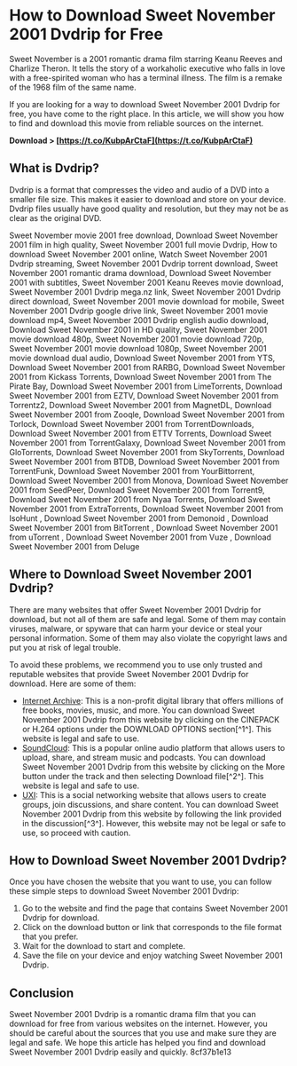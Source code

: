 
 
# How to Download Sweet November 2001 Dvdrip for Free
 
Sweet November is a 2001 romantic drama film starring Keanu Reeves and Charlize Theron. It tells the story of a workaholic executive who falls in love with a free-spirited woman who has a terminal illness. The film is a remake of the 1968 film of the same name.
 
If you are looking for a way to download Sweet November 2001 Dvdrip for free, you have come to the right place. In this article, we will show you how to find and download this movie from reliable sources on the internet.
 
**Download &gt; [https://t.co/KubpArCtaF](https://t.co/KubpArCtaF)**


 
## What is Dvdrip?
 
Dvdrip is a format that compresses the video and audio of a DVD into a smaller file size. This makes it easier to download and store on your device. Dvdrip files usually have good quality and resolution, but they may not be as clear as the original DVD.
 
Sweet November movie 2001 free download,  Download Sweet November 2001 film in high quality,  Sweet November 2001 full movie Dvdrip,  How to download Sweet November 2001 online,  Watch Sweet November 2001 Dvdrip streaming,  Sweet November 2001 Dvdrip torrent download,  Sweet November 2001 romantic drama download,  Download Sweet November 2001 with subtitles,  Sweet November 2001 Keanu Reeves movie download,  Sweet November 2001 Dvdrip mega.nz link,  Sweet November 2001 Dvdrip direct download,  Sweet November 2001 movie download for mobile,  Sweet November 2001 Dvdrip google drive link,  Sweet November 2001 movie download mp4,  Sweet November 2001 Dvdrip english audio download,  Download Sweet November 2001 in HD quality,  Sweet November 2001 movie download 480p,  Sweet November 2001 movie download 720p,  Sweet November 2001 movie download 1080p,  Sweet November 2001 movie download dual audio,  Download Sweet November 2001 from YTS,  Download Sweet November 2001 from RARBG,  Download Sweet November 2001 from Kickass Torrents,  Download Sweet November 2001 from The Pirate Bay,  Download Sweet November 2001 from LimeTorrents,  Download Sweet November 2001 from EZTV,  Download Sweet November 2001 from Torrentz2,  Download Sweet November 2001 from MagnetDL,  Download Sweet November 2001 from Zooqle,  Download Sweet November 2001 from Torlock,  Download Sweet November 2001 from TorrentDownloads,  Download Sweet November 2001 from ETTV Torrents,  Download Sweet November 2001 from TorrentGalaxy,  Download Sweet November 2001 from GloTorrents,  Download Sweet November 2001 from SkyTorrents,  Download Sweet November 2001 from BTDB,  Download Sweet November 2001 from TorrentFunk,  Download Sweet November 2001 from YourBittorrent,  Download Sweet November 2001 from Monova,  Download Sweet November 2001 from SeedPeer,  Download Sweet November 2001 from Torrent9,  Download Sweet November 2001 from Nyaa Torrents,  Download Sweet November 2001 from ExtraTorrents,  Download Sweet November 2001 from IsoHunt ,  Download Sweet November 2001 from Demonoid ,  Download Sweet November 2001 from BitTorrent ,  Download Sweet November 2001 from uTorrent ,  Download Sweet November 2001 from Vuze ,  Download Sweet November 2001 from Deluge
 
## Where to Download Sweet November 2001 Dvdrip?
 
There are many websites that offer Sweet November 2001 Dvdrip for download, but not all of them are safe and legal. Some of them may contain viruses, malware, or spyware that can harm your device or steal your personal information. Some of them may also violate the copyright laws and put you at risk of legal trouble.
 
To avoid these problems, we recommend you to use only trusted and reputable websites that provide Sweet November 2001 Dvdrip for download. Here are some of them:
 
- [Internet Archive](https://archive.org/details/SweetNovember2001_201802): This is a non-profit digital library that offers millions of free books, movies, music, and more. You can download Sweet November 2001 Dvdrip from this website by clicking on the CINEPACK or H.264 options under the DOWNLOAD OPTIONS section[^1^]. This website is legal and safe to use.
- [SoundCloud](https://soundcloud.com/perfsifrito/sweet-november-2001-dvdrip-download): This is a popular online audio platform that allows users to upload, share, and stream music and podcasts. You can download Sweet November 2001 Dvdrip from this website by clicking on the More button under the track and then selecting Download file[^2^]. This website is legal and safe to use.
- [UXI](https://www.uxi.cat/group/0736697713-abortion-pills-4sale-in-richards-bay/discussion/faa0568e-af64-49e5-a6ff-14e1c8a0993f): This is a social networking website that allows users to create groups, join discussions, and share content. You can download Sweet November 2001 Dvdrip from this website by following the link provided in the discussion[^3^]. However, this website may not be legal or safe to use, so proceed with caution.

## How to Download Sweet November 2001 Dvdrip?
 
Once you have chosen the website that you want to use, you can follow these simple steps to download Sweet November 2001 Dvdrip:

1. Go to the website and find the page that contains Sweet November 2001 Dvdrip for download.
2. Click on the download button or link that corresponds to the file format that you prefer.
3. Wait for the download to start and complete.
4. Save the file on your device and enjoy watching Sweet November 2001 Dvdrip.

## Conclusion
 
Sweet November 2001 Dvdrip is a romantic drama film that you can download for free from various websites on the internet. However, you should be careful about the sources that you use and make sure they are legal and safe. We hope this article has helped you find and download Sweet November 2001 Dvdrip easily and quickly.
 8cf37b1e13
 
